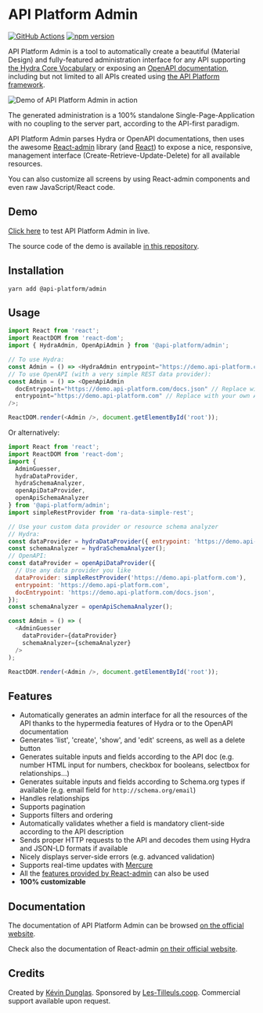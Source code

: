 # API Platform Admin

[![GitHub Actions](https://github.com/api-platform/admin/workflows/CI/badge.svg?branch=main)](https://github.com/api-platform/admin/actions?query=workflow%3ACI+branch%3Amain)
[![npm version](https://badge.fury.io/js/%40api-platform%2Fadmin.svg)](https://badge.fury.io/js/%40api-platform%2Fadmin)

API Platform Admin is a tool to automatically create a beautiful (Material Design) and fully-featured administration interface
for any API supporting [the Hydra Core Vocabulary](http://www.hydra-cg.com/) or exposing an [OpenAPI documentation](https://www.openapis.org/),
including but not limited to all APIs created using [the API Platform framework](https://api-platform.com).

![Demo of API Platform Admin in action](https://api-platform.com/97cd2738071d63989db0bbcb6ba85a25/admin-demo.gif)

The generated administration is a 100% standalone Single-Page-Application with no coupling to the server part, according
to the API-first paradigm.

API Platform Admin parses Hydra or OpenAPI documentations, then uses the awesome [React-admin](https://marmelab.com/react-admin/)
library (and [React](https://facebook.github.io/react/)) to expose a nice, responsive, management interface (Create-Retrieve-Update-Delete)
for all available resources.

You can also customize all screens by using React-admin components and even raw JavaScript/React code.

## Demo

[Click here](https://demo.api-platform.com/admin) to test API Platform Admin in live.

The source code of the demo is available [in this repository](https://github.com/api-platform/demo).

## Installation

    yarn add @api-platform/admin

## Usage

```javascript
import React from 'react';
import ReactDOM from 'react-dom';
import { HydraAdmin, OpenApiAdmin } from '@api-platform/admin';

// To use Hydra:
const Admin = () => <HydraAdmin entrypoint="https://demo.api-platform.com" />; // Replace with your own API entrypoint
// To use OpenAPI (with a very simple REST data provider):
const Admin = () => <OpenApiAdmin
  docEntrypoint="https://demo.api-platform.com/docs.json" // Replace with your own OpenAPI documentation entrypoint
  entrypoint="https://demo.api-platform.com" // Replace with your own API entrypoint
/>;

ReactDOM.render(<Admin />, document.getElementById('root'));
```

Or alternatively:

```javascript
import React from 'react';
import ReactDOM from 'react-dom';
import {
  AdminGuesser,
  hydraDataProvider,
  hydraSchemaAnalyzer,
  openApiDataProvider,
  openApiSchemaAnalyzer
} from '@api-platform/admin';
import simpleRestProvider from 'ra-data-simple-rest';

// Use your custom data provider or resource schema analyzer
// Hydra:
const dataProvider = hydraDataProvider({ entrypoint: 'https://demo.api-platform.com' });
const schemaAnalyzer = hydraSchemaAnalyzer();
// OpenAPI:
const dataProvider = openApiDataProvider({
  // Use any data provider you like
  dataProvider: simpleRestProvider('https://demo.api-platform.com'),
  entrypoint: 'https://demo.api-platform.com',
  docEntrypoint: 'https://demo.api-platform.com/docs.json',
});
const schemaAnalyzer = openApiSchemaAnalyzer();

const Admin = () => (
  <AdminGuesser
    dataProvider={dataProvider}
    schemaAnalyzer={schemaAnalyzer}
  />
);

ReactDOM.render(<Admin />, document.getElementById('root'));
```

## Features

* Automatically generates an admin interface for all the resources of the API thanks to the hypermedia features of Hydra or to the OpenAPI documentation
* Generates 'list', 'create', 'show', and 'edit' screens, as well as a delete button
* Generates suitable inputs and fields according to the API doc (e.g. number HTML input for numbers, checkbox for booleans, selectbox for relationships...)
* Generates suitable inputs and fields according to Schema.org types if available (e.g. email field for `http://schema.org/email`)
* Handles relationships
* Supports pagination
* Supports filters and ordering
* Automatically validates whether a field is mandatory client-side according to the API description
* Sends proper HTTP requests to the API and decodes them using Hydra and JSON-LD formats if available
* Nicely displays server-side errors (e.g. advanced validation)
* Supports real-time updates with [Mercure](https://mercure.rocks)
* All the [features provided by React-admin](https://marmelab.com/react-admin/Tutorial.html) can also be used
* **100% customizable**

## Documentation

The documentation of API Platform Admin can be browsed [on the official website](https://api-platform.com/docs/admin/).

Check also the documentation of React-admin [on their official website](https://marmelab.com/react-admin/Tutorial.html).

## Credits

Created by [Kévin Dunglas](https://dunglas.fr). Sponsored by [Les-Tilleuls.coop](https://les-tilleuls.coop).
Commercial support available upon request.
